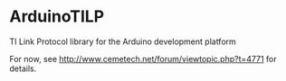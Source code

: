 ArduinoTILP
===========

TI Link Protocol library for the Arduino development platform

For now, see http://www.cemetech.net/forum/viewtopic.php?t=4771 for details.
